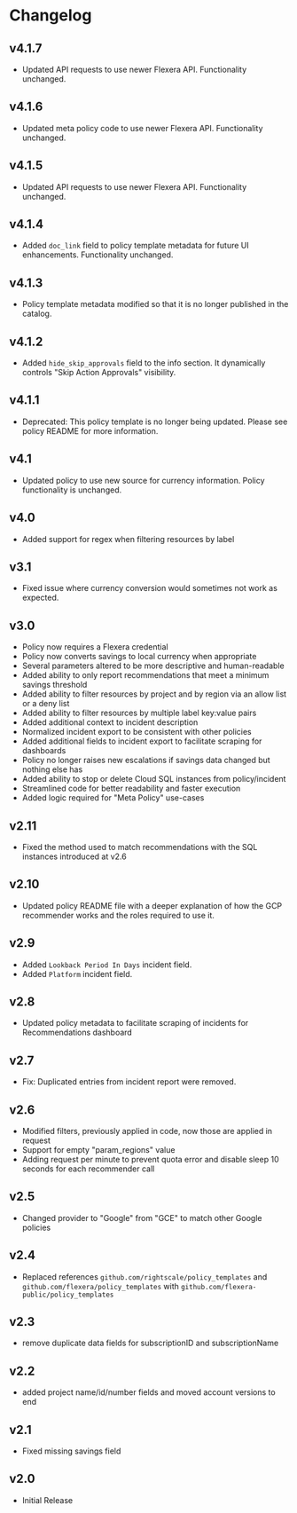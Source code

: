 # Changelog

## v4.1.7

- Updated API requests to use newer Flexera API. Functionality unchanged.

## v4.1.6

- Updated meta policy code to use newer Flexera API. Functionality unchanged.

## v4.1.5

- Updated API requests to use newer Flexera API. Functionality unchanged.

## v4.1.4

- Added `doc_link` field to policy template metadata for future UI enhancements. Functionality unchanged.

## v4.1.3

- Policy template metadata modified so that it is no longer published in the catalog.

## v4.1.2

- Added `hide_skip_approvals` field to the info section. It dynamically controls "Skip Action Approvals" visibility.

## v4.1.1

- Deprecated: This policy template is no longer being updated. Please see policy README for more information.

## v4.1

- Updated policy to use new source for currency information. Policy functionality is unchanged.

## v4.0

- Added support for regex when filtering resources by label

## v3.1

- Fixed issue where currency conversion would sometimes not work as expected.

## v3.0

- Policy now requires a Flexera credential
- Policy now converts savings to local currency when appropriate
- Several parameters altered to be more descriptive and human-readable
- Added ability to only report recommendations that meet a minimum savings threshold
- Added ability to filter resources by project and by region via an allow list or a deny list
- Added ability to filter resources by multiple label key:value pairs
- Added additional context to incident description
- Normalized incident export to be consistent with other policies
- Added additional fields to incident export to facilitate scraping for dashboards
- Policy no longer raises new escalations if savings data changed but nothing else has
- Added ability to stop or delete Cloud SQL instances from policy/incident
- Streamlined code for better readability and faster execution
- Added logic required for "Meta Policy" use-cases

## v2.11

- Fixed the method used to match recommendations with the SQL instances introduced at v2.6

## v2.10

- Updated policy README file with a deeper explanation of how the GCP recommender works and the roles required to use it.

## v2.9

- Added `Lookback Period In Days` incident field.
- Added `Platform` incident field.

## v2.8

- Updated policy metadata to facilitate scraping of incidents for Recommendations dashboard

## v2.7

- Fix: Duplicated entries from incident report were removed.

## v2.6

- Modified filters, previously applied in code, now those are applied in request
- Support for empty "param_regions" value
- Adding request per minute to prevent quota error and disable sleep 10 seconds for each recommender call

## v2.5

- Changed provider to "Google" from "GCE" to match other Google policies

## v2.4

- Replaced references `github.com/rightscale/policy_templates` and `github.com/flexera/policy_templates` with `github.com/flexera-public/policy_templates`

## v2.3

- remove duplicate data fields for subscriptionID and subscriptionName

## v2.2

- added project name/id/number fields and moved account versions to end

## v2.1

- Fixed missing savings field

## v2.0

- Initial Release

